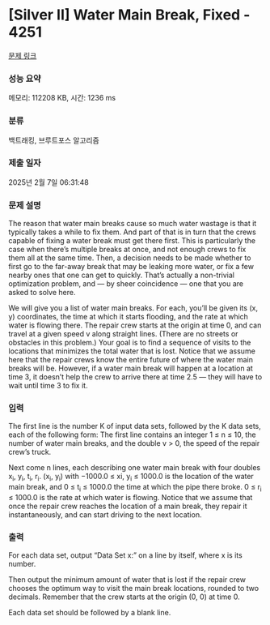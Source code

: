 # [Silver II] Water Main Break, Fixed - 4251 

[문제 링크](https://www.acmicpc.net/problem/4251) 

### 성능 요약

메모리: 112208 KB, 시간: 1236 ms

### 분류

백트래킹, 브루트포스 알고리즘

### 제출 일자

2025년 2월 7일 06:31:48

### 문제 설명

<p>The reason that water main breaks cause so much water wastage is that it typically takes a while to fix them. And part of that is in turn that the crews capable of fixing a water break must get there first. This is particularly the case when there’s multiple breaks at once, and not enough crews to fix them all at the same time. Then, a decision needs to be made whether to first go to the far-away break that may be leaking more water, or fix a few nearby ones that one can get to quickly. That’s actually a non-trivial optimization problem, and — by sheer coincidence — one that you are asked to solve here.</p>

<p>We will give you a list of water main breaks. For each, you’ll be given its (x, y) coordinates, the time at which it starts flooding, and the rate at which water is flowing there. The repair crew starts at the origin at time 0, and can travel at a given speed v along straight lines. (There are no streets or obstacles in this problem.) Your goal is to find a sequence of visits to the locations that minimizes the total water that is lost. Notice that we assume here that the repair crews know the entire future of where the water main breaks will be. However, if a water main break will happen at a location at time 3, it doesn’t help the crew to arrive there at time 2.5 — they will have to wait until time 3 to fix it.</p>

### 입력 

 <p>The first line is the number K of input data sets, followed by the K data sets, each of the following form: The first line contains an integer 1 ≤ n ≤ 10, the number of water main breaks, and the double v > 0, the speed of the repair crew’s truck.</p>

<p>Next come n lines, each describing one water main break with four doubles x<sub>i</sub>, y<sub>i</sub>, t<sub>i</sub>, r<sub>i</sub>. (x<sub>i</sub>, y<sub>i</sub>) with −1000.0 ≤ xi, y<sub>i</sub> ≤ 1000.0 is the location of the water main break, and 0 ≤ t<sub>i</sub> ≤ 1000.0 the time at which the pipe there broke. 0 ≤ r<sub>i</sub> ≤ 1000.0 is the rate at which water is flowing. Notice that we assume that once the repair crew reaches the location of a main break, they repair it instantaneously, and can start driving to the next location.</p>

### 출력 

 <p>For each data set, output “Data Set x:” on a line by itself, where x is its number.</p>

<p>Then output the minimum amount of water that is lost if the repair crew chooses the optimum way to visit the main break locations, rounded to two decimals. Remember that the crew starts at the origin (0, 0) at time 0.</p>

<p>Each data set should be followed by a blank line.</p>

